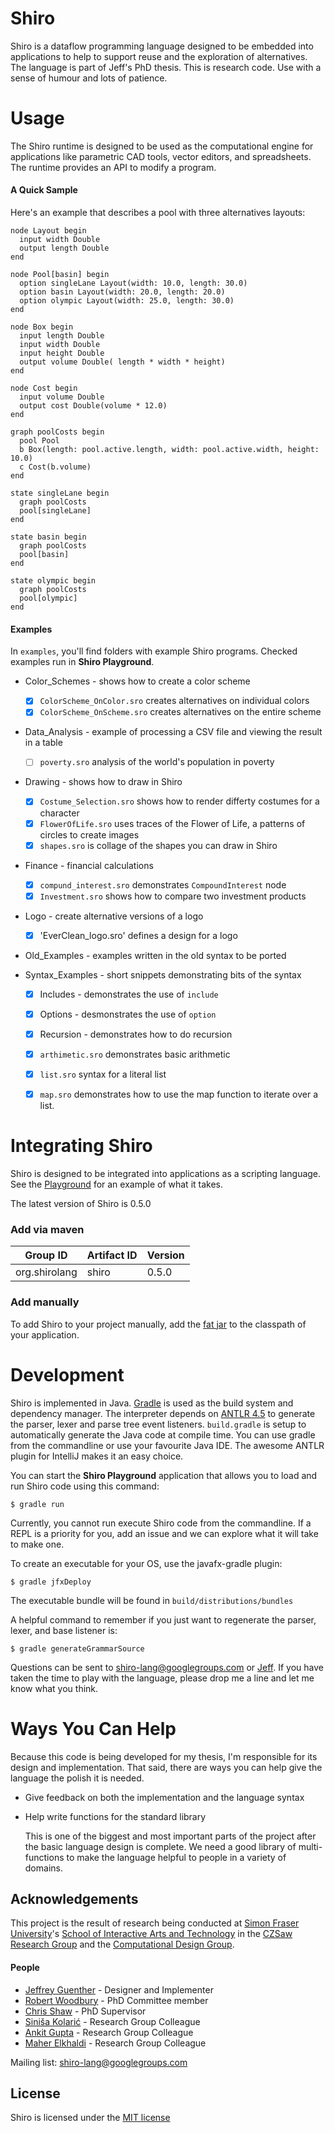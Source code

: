 Shiro
=====

Shiro is a dataflow programming language designed to be embedded into
applications to help to support reuse and the exploration of alternatives. The
language is part of Jeff's PhD thesis. This is research code. Use with a sense
of humour and lots of patience.

Usage
=====

The Shiro runtime is designed to be used as the computational engine for
applications like parametric CAD tools, vector editors, and spreadsheets. The
runtime provides an API to modify a program.

#### A Quick Sample

Here's an example that describes a pool with three alternatives layouts:

```
node Layout begin
  input width Double
  output length Double
end

node Pool[basin] begin
  option singleLane Layout(width: 10.0, length: 30.0)
  option basin Layout(width: 20.0, length: 20.0)
  option olympic Layout(width: 25.0, length: 30.0)
end

node Box begin
  input length Double
  input width Double
  input height Double
  output volume Double( length * width * height)
end

node Cost begin
  input volume Double
  output cost Double(volume * 12.0)
end

graph poolCosts begin
  pool Pool
  b Box(length: pool.active.length, width: pool.active.width, height: 10.0)
  c Cost(b.volume)
end

state singleLane begin
  graph poolCosts
  pool[singleLane]
end

state basin begin
  graph poolCosts
  pool[basin]
end

state olympic begin
  graph poolCosts
  pool[olympic]
end
```

#### Examples
In `examples`, you'll find folders with example Shiro programs. Checked examples
run in **Shiro Playground**.

* Color_Schemes - shows how to create a color scheme
	* [x] `ColorScheme_OnColor.sro` creates alternatives on individual colors
	* [x] `ColorScheme_OnScheme.sro` creates alternatives on the entire scheme

* Data_Analysis - example of processing a CSV file and viewing the result in a table
	* [ ] `poverty.sro` analysis of the world's population in poverty

* Drawing - shows how to draw in Shiro
	* [x] `Costume_Selection.sro` shows how to render differty costumes for a character
	* [x] `FlowerOfLife.sro` uses traces of the Flower of Life, a patterns of circles to create images
	* [x] `shapes.sro` is collage of the shapes you can draw in Shiro

* Finance - financial calculations
	* [x] `compund_interest.sro` demonstrates `CompoundInterest` node
	* [x] `Investment.sro` shows how to compare two investment products

* Logo - create alternative versions of a logo
	* [x] 'EverClean_logo.sro' defines a design for a logo

* Old_Examples - examples written in the old syntax to be ported

* Syntax_Examples - short snippets demonstrating bits of the syntax
	* [x] Includes - demonstrates the use of `include`
	* [x] Options - desmonstrates the use of `option`
	* [x] Recursion - demonstrates how to do recursion
	* [x] `arthimetic.sro` demonstrates basic arithmetic
	* [x] `list.sro` syntax for a literal list
	* [x] `map.sro` demonstrates how to use the map function to iterate over a list.


Integrating Shiro
=================

Shiro is designed to be integrated into applications as a scripting language. See the [Playground](https://github.com/jrguenther/shiro/tree/master/src/main/java/org/shirolang/playground)
for an example of what it takes.

The latest version of Shiro is 0.5.0

### Add via maven

|Group ID | Artifact ID | Version |
|---------|-------------|---------|
|org.shirolang|shiro    |0.5.0    |

### Add manually

To add Shiro to your project manually, add the [fat jar](https://github.com/jrguenther/shiro/releases/download/v0.5.0/shiro-fat-0.5.0.jar)
to the classpath of your application.

Development
===========

Shiro is implemented in Java. [Gradle](http://www.gradle.org/) is used as the
build system and dependency manager. The interpreter depends on [ANTLR
4.5](http://www.antlr.org/) to generate the parser, lexer and parse tree event
listeners. `build.gradle` is setup to automatically generate the Java code at
compile time. You can use gradle from the commandline or use your favourite Java IDE.
The awesome ANTLR plugin for IntelliJ makes it an easy choice.

You can start the **Shiro Playground** application that allows you to load and
run Shiro code using this command:

    $ gradle run

Currently, you cannot run execute Shiro code from the commandline. If a REPL is
a priority for you, add an issue and we can explore what it will take to make
one.


To create an executable for your OS, use the javafx-gradle plugin:

    $ gradle jfxDeploy

The executable bundle will be found in `build/distributions/bundles`

A helpful command to remember if you just want to regenerate the parser, lexer,
and base listener is:

    $ gradle generateGrammarSource

Questions can be sent to shiro-lang@googlegroups.com or
[Jeff](mailto:jguenthe@sfu.ca). If you have taken the time to play with the
language, please drop me a line and let me know what you think.

Ways You Can Help
=================

Because this code is being developed for my thesis, I'm responsible for its
design and implementation. That said, there are ways you can help give the
language the polish it is needed.

* Give feedback on both the implementation and the language syntax
* Help write functions for the standard library

  This is one of the biggest and most important parts of the project after the 
  basic language design is complete. We need a good library of multi-functions 
  to make the language helpful to people in a variety of domains.

Acknowledgements
-----------------

This project is the result of research being conducted at 
[Simon Fraser University](http://www.sfu.ca/)'s 
[School of Interactive Arts and Technology](http://www.siat.sfu.ca/) in the 
[CZSaw Research Group](http://czsaw.iat.sfu.ca/) and 
the [Computational Design Group](http://www.computationaldesign.ca/). 

#### People
* [Jeffrey Guenther](http://jeffreyguenther.com) - Designer and Implementer
* [Robert Woodbury](http://www.siat.sfu.ca/faculty/profile/rob-woodbury) - PhD Committee member
* [Chris Shaw](http://www.sfu.ca/~shaw/) - PhD Supervisor
* [Siniša Kolarić](http://www.sfu.ca/~skolaric/) - Research Group Colleague
* [Ankit Gupta](http://www.linkedin.com/pub/ankit-gupta/37/b7b/851) - Research Group Colleague
* [Maher Elkhaldi](https://ca.linkedin.com/in/melkhaldi) - Research Group Colleague

Mailing list: shiro-lang@googlegroups.com

License
-------
Shiro is licensed under the [MIT license](http://opensource.org/licenses/MIT)
